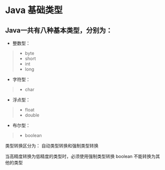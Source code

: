 # Java 基础类型

## Java一共有八种基本类型，分别为：
* 整数型：
> * byte
> * short
> * int
> * long

* 字符型：
> * char
* 浮点型：
> * float
> * double

* 布尔型：
> * boolean


类型转换区分为：
自动类型转换和强制类型转换

当高精度转换为低精度的类型时，必须使用强制类型转换
boolean 不能转换为其他的类型







